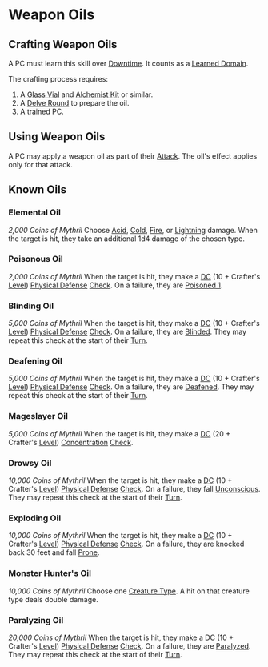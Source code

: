# Weapon Oils

## Crafting Weapon Oils

A PC must learn this skill over [Downtime](../../Game%20Procedures/Exploration/Downtime.md). It counts as a [Learned Domain](../Spellcasting/Spell%20Learning/Learned%20Domains.md).

The crafting process requires:

1. A [Glass Vial](../../Items%20and%20Gear/Gear/10%20Coins/Glass%20Vial.md) and [Alchemist Kit](../../Items%20and%20Gear/Gear/50%20Coins/Alchemist%20Kit.md) or similar.
2. A [Delve Round](../../Game%20Procedures/Core%20Procedures/Round.md#Delve%20Round) to prepare the oil.
3. A trained PC.

## Using Weapon Oils

A PC may apply a weapon oil as part of their [Attack](../../Game%20Procedures/Combat/Attack.md). The oil's effect applies only for that attack.

## Known Oils

### Elemental Oil

*2,000 Coins of Mythril*
Choose [Acid](../../Game%20Procedures/Combat/Damage%20Types/Acid.md), [Cold](../../Game%20Procedures/Combat/Damage%20Types/Cold.md), [Fire](../../Game%20Procedures/Combat/Damage%20Types/Fire.md), or [Lightning](../../Game%20Procedures/Combat/Damage%20Types/Lightning.md) damage. When the target is hit, they take an additional 1d4 damage of the chosen type.

### Poisonous Oil

*2,000 Coins of Mythril*
When the target is hit, they make a [DC](../../Game%20Procedures/Core%20Procedures/DC.md) (10 + Crafter's [Level](../../Player%20Characters/Derived%20Statistics/Level.md)) [Physical Defense](../../Player%20Characters/Derived%20Statistics/Physical%20Defense.md) [Check](../../Game%20Procedures/Core%20Procedures/Check.md). On a failure, they are [Poisoned 1](../../Game%20Procedures/Conditions/Poisoned.md).

### Blinding Oil

*5,000 Coins of Mythril*
When the target is hit, they make a [DC](../../Game%20Procedures/Core%20Procedures/DC.md) (10 + Crafter's [Level](../../Player%20Characters/Derived%20Statistics/Level.md)) [Physical Defense](../../Player%20Characters/Derived%20Statistics/Physical%20Defense.md) [Check](../../Game%20Procedures/Core%20Procedures/Check.md). On a failure, they are [Blinded](../../Game%20Procedures/Conditions/Blinded.md). They may repeat this check at the start of their [Turn](../../Game%20Procedures/Core%20Procedures/Turn.md).

### Deafening Oil

*5,000 Coins of Mythril*
When the target is hit, they make a [DC](../../Game%20Procedures/Core%20Procedures/DC.md) (10 + Crafter's [Level](../../Player%20Characters/Derived%20Statistics/Level.md)) [Physical Defense](../../Player%20Characters/Derived%20Statistics/Physical%20Defense.md) [Check](../../Game%20Procedures/Core%20Procedures/Check.md). On a failure, they are [Deafened](../../Game%20Procedures/Conditions/Deafened.md). They may repeat this check at the start of their [Turn](../../Game%20Procedures/Core%20Procedures/Turn.md).

### Mageslayer Oil

*5,000 Coins of Mythril*
When the target is hit, they make a [DC](../../Game%20Procedures/Core%20Procedures/DC.md) (20 + Crafter's [Level](../../Player%20Characters/Derived%20Statistics/Level.md)) [Concentration](../Spells/Concentration.md) [Check](../../Game%20Procedures/Core%20Procedures/Check.md).

### Drowsy Oil

*10,000 Coins of Mythril*
When the target is hit, they make a [DC](../../Game%20Procedures/Core%20Procedures/DC.md) (10 + Crafter's [Level](../../Player%20Characters/Derived%20Statistics/Level.md)) [Physical Defense](../../Player%20Characters/Derived%20Statistics/Physical%20Defense.md) [Check](../../Game%20Procedures/Core%20Procedures/Check.md). On a failure, they fall [Unconscious](../../Game%20Procedures/Conditions/Unconscious.md). They may repeat this check at the start of their [Turn](../../Game%20Procedures/Core%20Procedures/Turn.md).

### Exploding Oil

*10,000 Coins of Mythril*
When the target is hit, they make a [DC](../../Game%20Procedures/Core%20Procedures/DC.md) (10 + Crafter's [Level](../../Player%20Characters/Derived%20Statistics/Level.md)) [Physical Defense](../../Player%20Characters/Derived%20Statistics/Physical%20Defense.md) [Check](../../Game%20Procedures/Core%20Procedures/Check.md). On a failure, they are knocked back 30 feet and fall [Prone](../../Game%20Procedures/Conditions/Prone.md).

### Monster Hunter's Oil

*10,000 Coins of Mythril*
Choose one [Creature Type](../../Resources%20for%20GMs/Creatures/Creature%20Types/{Creature%20Types}.md). A hit on that creature type deals double damage.

### Paralyzing Oil

*20,000 Coins of Mythril*
When the target is hit, they make a [DC](../../Game%20Procedures/Core%20Procedures/DC.md) (10 + Crafter's [Level](../../Player%20Characters/Derived%20Statistics/Level.md)) [Physical Defense](../../Player%20Characters/Derived%20Statistics/Physical%20Defense.md) [Check](../../Game%20Procedures/Core%20Procedures/Check.md). On a failure, they are [Paralyzed](../../Game%20Procedures/Conditions/Paralyzed.md). They may repeat this check at the start of their [Turn](../../Game%20Procedures/Core%20Procedures/Turn.md).
